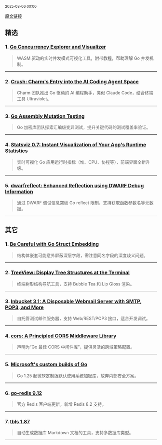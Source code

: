<sub>2025-08-06 00:00</sub>


[原文链接](https://golangweekly.com/issues/565)


## 精选  

### 1. [Go Concurrency Explorer and Visualizer](https://golangweekly.com/link/172730/rss)  
> WASM 驱动的实时并发模式可视化工具，附带教程，帮助理解 Go 并发机制。  

---  

### 2. [Crush: Charm's Entry into the AI Coding Agent Space](https://golangweekly.com/link/172732/rss)  
> Charm 团队推出 Go 驱动的 AI 编程助手，类似 Claude Code，结合终端工具 Ultraviolet。  

---  

### 3. [Go Assembly Mutation Testing](https://golangweekly.com/link/172738/rss)  
> Go 加密库团队探索汇编级变异测试，提升关键代码的测试覆盖率验证。  

---  

### 4. [Statsviz 0.7: Instant Visualization of Your App's Runtime Statistics](https://golangweekly.com/link/172743/rss)  
> 实时可视化 Go 应用运行时指标（堆、CPU、协程等），前端界面全新升级。  

---  

### 5. [dwarfreflect: Enhanced Reflection using DWARF Debug Information](https://golangweekly.com/link/172749/rss)  
> 通过 DWARF 调试信息突破 Go reflect 限制，支持获取函数参数名等元数据。  

---  

## 其它  

### 1. [Be Careful with Go Struct Embedding](https://golangweekly.com/link/172739/rss)  
> 结构体嵌套可能意外屏蔽深层字段，需注意同名字段的深度歧义问题。  

---  

### 2. [TreeView: Display Tree Structures at the Terminal](https://golangweekly.com/link/172744/rss)  
> 终端树形结构导航工具，支持 Bubble Tea 和 Lip Gloss 渲染。  

---  

### 3. [Inbucket 3.1: A Disposable Webmail Server with SMTP, POP3, and More](https://golangweekly.com/link/172747/rss)  
> 自托管测试邮件服务器，支持 Web/REST/POP3 接口，适合开发调试。  

---  

### 4. [cors: A Principled CORS Middleware Library](https://golangweekly.com/link/172750/rss)  
> 声明为“Go 最佳 CORS 中间件库”，提供灵活的跨域策略配置。  

---  

### 5. [Microsoft's custom builds of Go](https://golangweekly.com/link/172737/rss)  
> Go 1.25 起微软定制版默认使用系统加密库，放弃内部安全方案。  

---  

### 6. [go-redis 9.12](https://golangweekly.com/link/172752/rss)  
> 官方 Redis 客户端更新，新增 Redis 8.2 支持。  

---  

### 7. [tbls 1.87](https://golangweekly.com/link/172755/rss)  
> 自动生成数据库 Markdown 文档的工具，支持多数据库类型。  

---
    